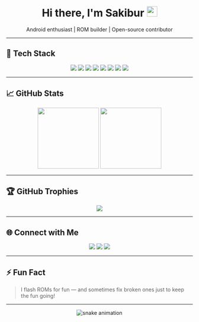 <h1 align="center">Hi there, I'm Sakibur <img src="https://media.giphy.com/media/hvRJCLFzcasrR4ia7z/giphy.gif" width="28"> </h1>

<p align="center">Android enthusiast | ROM builder | Open-source contributor</p>

---

## 🚀 Tech Stack

<p align="center">
  <img src="https://img.shields.io/badge/C-A8B9CC?style=for-the-badge&logo=c&logoColor=white" />
  <img src="https://img.shields.io/badge/C++-00599C?style=for-the-badge&logo=c%2B%2B&logoColor=white" />
  <img src="https://img.shields.io/badge/Java-ED8B00?style=for-the-badge&logo=java&logoColor=white" />
  <img src="https://img.shields.io/badge/Bash-4EAA25?style=for-the-badge&logo=gnu-bash&logoColor=white" />
  <img src="https://img.shields.io/badge/Python-3776AB?style=for-the-badge&logo=python&logoColor=white" />
  <img src="https://img.shields.io/badge/Android-3DDC84?style=for-the-badge&logo=android&logoColor=white" />
  <img src="https://img.shields.io/badge/Git-F05032?style=for-the-badge&logo=git&logoColor=white" />
  <img src="https://img.shields.io/badge/VS%20Code-007ACC?style=for-the-badge&logo=visual-studio-code&logoColor=white" />
</p>

---

## 📈 GitHub Stats

<p align="center">
  <img src="https://github-readme-stats.vercel.app/api?username=msrofficial-etar&show_icons=true&theme=tokyonight&hide_border=true" height="165" />
  <img src="https://github-readme-stats.vercel.app/api/top-langs/?username=msrofficial-etar&layout=compact&theme=tokyonight&hide_border=true" height="165" />
</p>

---

## 🏆 GitHub Trophies

<p align="center">
  <img src="https://github-profile-trophy.vercel.app/?username=msrofficial-etar&theme=onedark&no-frame=true&column=7" />
</p>

---

## 🌐 Connect with Me

<p align="center">
  <a href="https://msrsakibur.netkify.app" target="_blank"><img src="https://img.shields.io/badge/Website-msrsakibur.netkify.app-blue?style=for-the-badge&logo=google-chrome" /></a>
  <a href="https://facebook.com/sakibur.msr" target="_blank"><img src="https://img.shields.io/badge/Facebook-sakibur.msr-1877F2?style=for-the-badge&logo=facebook" /></a>
  <a href="https://github.com/msrofficial-etar" target="_blank"><img src="https://img.shields.io/badge/GitHub-msrofficial--etar-181717?style=for-the-badge&logo=github" /></a>
</p>

---

## ⚡ Fun Fact
> I flash ROMs for fun — and sometimes fix broken ones just to keep the fun going!

---

<p align="center">
  <img src="https://raw.githubusercontent.com/msrofficial-etar/msrofficial-etar/output/github-contribution-grid-snake-dark.svg" alt="snake animation" />
</p>
